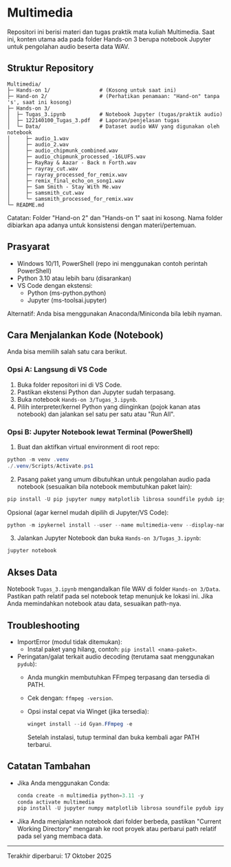 # Multimedia

Repositori ini berisi materi dan tugas praktik mata kuliah Multimedia. Saat ini, konten utama ada pada folder Hands-on 3 berupa notebook Jupyter untuk pengolahan audio beserta data WAV.

## Struktur Repository

```
Multimedia/
├─ Hands-on 1/                # (Kosong untuk saat ini)
├─ Hand-on 2/                 # (Perhatikan penamaan: "Hand-on" tanpa 's', saat ini kosong)
├─ Hands-on 3/
│  ├─ Tugas_3.ipynb           # Notebook Jupyter (tugas/praktik audio)
│  ├─ 122140100_Tugas_3.pdf   # Laporan/penjelasan tugas
│  └─ Data/                   # Dataset audio WAV yang digunakan oleh notebook
│     ├─ audio_1.wav
│     ├─ audio_2.wav
│     ├─ audio_chipmunk_combined.wav
│     ├─ audio_chipmunk_processed_-16LUFS.wav
│     ├─ RayRay & Aazar - Back n Forth.wav
│     ├─ rayray_cut.wav
│     ├─ rayray_processed_for_remix.wav
│     ├─ remix_final_echo_on_song1.wav
│     ├─ Sam Smith - Stay With Me.wav
│     ├─ samsmith_cut.wav
│     └─ samsmith_processed_for_remix.wav
└─ README.md
```

Catatan: Folder "Hand-on 2" dan "Hands-on 1" saat ini kosong. Nama folder dibiarkan apa adanya untuk konsistensi dengan materi/pertemuan.

## Prasyarat

- Windows 10/11, PowerShell (repo ini menggunakan contoh perintah PowerShell)
- Python 3.10 atau lebih baru (disarankan)
- VS Code dengan ekstensi:
	- Python (ms-python.python)
	- Jupyter (ms-toolsai.jupyter)

Alternatif: Anda bisa menggunakan Anaconda/Miniconda bila lebih nyaman.

## Cara Menjalankan Kode (Notebook)

Anda bisa memilih salah satu cara berikut.

### Opsi A: Langsung di VS Code

1. Buka folder repositori ini di VS Code.
2. Pastikan ekstensi Python dan Jupyter sudah terpasang.
3. Buka notebook `Hands-on 3/Tugas_3.ipynb`.
4. Pilih interpreter/kernel Python yang diinginkan (pojok kanan atas notebook) dan jalankan sel satu per satu atau "Run All".

### Opsi B: Jupyter Notebook lewat Terminal (PowerShell)

1. Buat dan aktifkan virtual environment di root repo:

```powershell
python -m venv .venv
./.venv/Scripts/Activate.ps1
```

2. Pasang paket yang umum dibutuhkan untuk pengolahan audio pada notebook (sesuaikan bila notebook membutuhkan paket lain):

```powershell
pip install -U pip jupyter numpy matplotlib librosa soundfile pydub ipykernel
```

Opsional (agar kernel mudah dipilih di Jupyter/VS Code):

```powershell
python -m ipykernel install --user --name multimedia-venv --display-name "Python (multimedia-venv)"
```

3. Jalankan Jupyter Notebook dan buka `Hands-on 3/Tugas_3.ipynb`:

```powershell
jupyter notebook
```

## Akses Data

Notebook `Tugas_3.ipynb` mengandalkan file WAV di folder `Hands-on 3/Data`. Pastikan path relatif pada sel notebook tetap menunjuk ke lokasi ini. Jika Anda memindahkan notebook atau data, sesuaikan path-nya.

## Troubleshooting

- ImportError (modul tidak ditemukan):
	- Instal paket yang hilang, contoh: `pip install <nama-paket>`.
- Peringatan/galat terkait audio decoding (terutama saat menggunakan `pydub`):
	- Anda mungkin membutuhkan FFmpeg terpasang dan tersedia di PATH.
	- Cek dengan: `ffmpeg -version`.
	- Opsi instal cepat via Winget (jika tersedia):

		```powershell
		winget install --id Gyan.FFmpeg -e
		```

		Setelah instalasi, tutup terminal dan buka kembali agar PATH terbarui.

## Catatan Tambahan

- Jika Anda menggunakan Conda:

	```powershell
	conda create -n multimedia python=3.11 -y
	conda activate multimedia
	pip install -U jupyter numpy matplotlib librosa soundfile pydub ipykernel
	```

- Jika Anda menjalankan notebook dari folder berbeda, pastikan "Current Working Directory" mengarah ke root proyek atau perbarui path relatif pada sel yang membaca data.

---

Terakhir diperbarui: 17 Oktober 2025